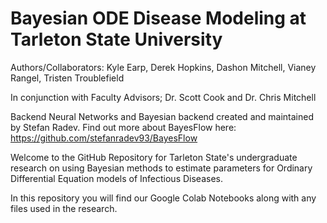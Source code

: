 # Bayesian ODE Disease Modeling at Tarleton State University

Authors/Collaborators: Kyle Earp, Derek Hopkins, Dashon Mitchell, Vianey Rangel, Tristen Troublefield 

In conjunction with Faculty Advisors; Dr. Scott Cook and Dr. Chris Mitchell

Backend Neural Networks and Bayesian backend created and maintained by Stefan Radev. 
	Find out more about BayesFlow here: https://github.com/stefanradev93/BayesFlow

Welcome to the GitHub Repository for Tarleton State's undergraduate research on using Bayesian methods to estimate parameters
for Ordinary Differential Equation models of Infectious Diseases. 

In this repository you will find our Google Colab Notebooks along with any files used in the research. 
